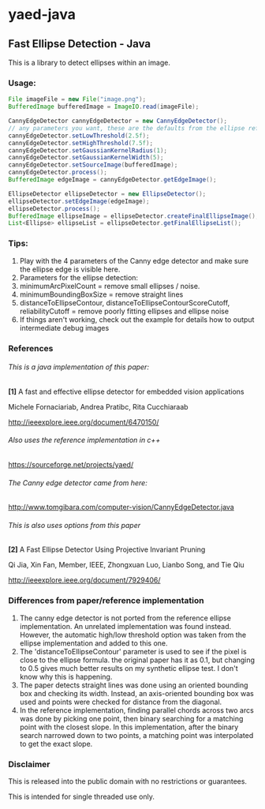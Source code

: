 # yaed-java

## Fast Ellipse Detection - Java


This is a library to detect ellipses within an image.

### Usage:
```java
File imageFile = new File("image.png");
BufferedImage bufferedImage = ImageIO.read(imageFile);

CannyEdgeDetector cannyEdgeDetector = new CannyEdgeDetector();
// any parameters you want, these are the defaults from the ellipse reference implementation
cannyEdgeDetector.setLowThreshold(2.5f);
cannyEdgeDetector.setHighThreshold(7.5f);
cannyEdgeDetector.setGaussianKernelRadius(1);
cannyEdgeDetector.setGaussianKernelWidth(5);
cannyEdgeDetector.setSourceImage(bufferedImage);
cannyEdgeDetector.process();
BufferedImage edgeImage = cannyEdgeDetector.getEdgeImage();

EllipseDetector ellipseDetector = new EllipseDetector();
ellipseDetector.setEdgeImage(edgeImage);
ellipseDetector.process();
BufferedImage ellipseImage = ellipseDetector.createFinalEllipseImage();
List<Ellipse> ellipseList = ellipseDetector.getFinalEllipseList();
```

### Tips:

1. Play with the 4 parameters of the Canny edge detector and make sure the ellipse edge is visible here.
2. Parameters for the ellipse detection:
  1. minimumArcPixelCount = remove small ellipses / noise.
  2. minimumBoundingBoxSize = remove straight lines
  3. distanceToEllipseContour, distanceToEllipseContourScoreCutoff, reliabilityCutoff = remove poorly fitting ellipses and ellipse noise
3. If things aren't working, check out the example for details how to output intermediate debug images 

### References

###### This is a java implementation of this paper:

**[1]** A fast and effective ellipse detector for embedded vision applications

Michele Fornaciariab, Andrea Pratibc, Rita Cucchiaraab

http://ieeexplore.ieee.org/document/6470150/


###### Also uses the reference implementation in c++

https://sourceforge.net/projects/yaed/


###### The Canny edge detector came from here:

http://www.tomgibara.com/computer-vision/CannyEdgeDetector.java


###### This is also uses options from this paper

**[2]** A Fast Ellipse Detector Using Projective Invariant Pruning

Qi Jia, Xin Fan, Member, IEEE, Zhongxuan Luo, Lianbo Song, and Tie Qiu

http://ieeexplore.ieee.org/document/7929406/

### Differences from paper/reference implementation

1. The canny edge detector is not ported from the reference ellipse implementation. An unrelated implementation was
found instead. However, the automatic high/low threshold option was taken from the ellipse implementation and added
to this one.
2. The 'distanceToEllipseContour' parameter is used to see if the pixel is close to the ellipse formula. the
original paper has it as 0.1, but changing to 0.5 gives much better results on my synthetic ellipse test. I don't
know why this is happening.
3. The paper detects straight lines was done using an oriented bounding box and checking its width. Instead, an
axis-oriented bounding box was used and points were checked for distance from the diagonal.
4. In the reference implementation, finding parallel chords across two arcs was done by picking one point, then binary
searching for a matching point with the closest slope. In this implementation, after the binary search narrowed down
to two points, a matching point was interpolated to get the exact slope.


### Disclaimer

This is released into the public domain with no restrictions or guarantees.

This is intended for single threaded use only.
